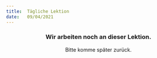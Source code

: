 ```yaml
---
title:  Tägliche Lektion
date:   09/04/2021
---
```


### <center>Wir arbeiten noch an dieser Lektion.</center>
<center>Bitte komme später zurück.</center>